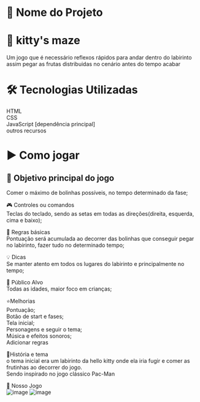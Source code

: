 # 🚀 Nome do Projeto
# 💖 kitty's maze <br>
Um jogo que é necessário reflexos rápidos para andar dentro do labirinto
assim pegar as frutas distribuidas no cenário antes do tempo acabar

# 🛠️ Tecnologias Utilizadas
 HTML <br> CSS <br> JavaScript [dependência principal] <br> outros recursos <br>
 # ▶️ Como jogar
 ## 👾 Objetivo principal do jogo <br>
Comer o máximo de bolinhas possíveis, no tempo determinado da fase; <br>

🎮 Controles ou comandos<br>
Teclas do teclado, sendo as setas em todas as direções(direita, esquerda, cima e baixo); <br>

🧠 Regras básicas<br>
Pontuação será acumulada ao decorrer das bolinhas que conseguir pegar no labirinto, fazer tudo no determinado tempo;

💡 Dicas <br>
Se manter atento em todos os lugares do labirinto e principalmente no tempo;

🧩 Público Alvo <br>
Todas as idades, maior foco em crianças;

⭐Melhorias<br>
Pontuação;<br>
Botão de start e fases;<br>
Tela inicial;<br>
Personagens e seguir o tema;<br>
Música e efeitos sonoros;<br>
Adicionar regras<br>

🍒História e tema <br>
o tema inicial era um labirinto da hello kitty onde ela iria fugir e comer as frutinhas ao decorrer do jogo. <br>
Sendo inspirado no jogo clássico Pac-Man<br>

👾 Nosso Jogo<br>
![image](https://github.com/user-attachments/assets/73a47e99-aae9-4f9a-9a12-a3d3dd26767c)
![image](https://github.com/user-attachments/assets/f0a9e968-562c-4b89-9de9-05f23e65ebf8)

